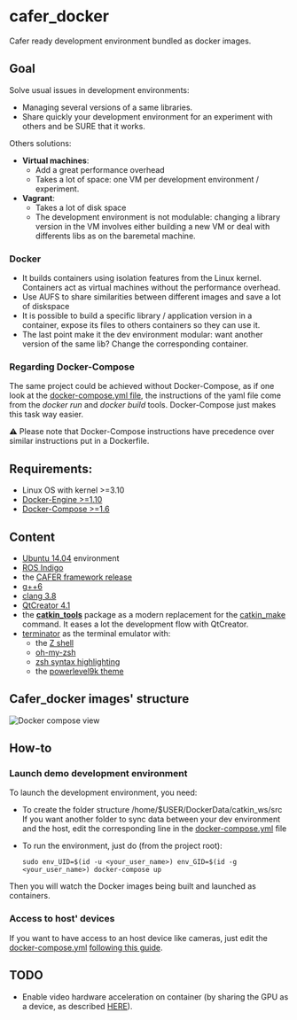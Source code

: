 # cafer_docker
Cafer ready development environment bundled as docker images.

## Goal

Solve usual issues in development environments:
- Managing several versions of a same libraries.
- Share quickly your development environment for an experiment with others and be SURE that it works.

Others solutions:
- **Virtual machines**:
    - Add a great performance overhead
    - Takes a lot of space: one VM per development environment / experiment.
- **Vagrant**:
  - Takes a lot of disk space
  - The development environment is not modulable: changing a library version in the VM involves either building a new VM or deal with differents libs as on the baremetal machine.

### **Docker**
- It builds containers using isolation features from the Linux kernel. Containers act as virtual machines without the performance overhead.
- Use AUFS to share similarities between different images and save a lot of diskspace
- It is possible to build a specific library / application version in a container, expose its files to others containers so they can use it.
- The last point make it the dev environment modular: want another version of the same lib? Change the corresponding container.

### Regarding Docker-Compose

The same project could be achieved without Docker-Compose, as if one look at the [docker-compose.yml file](https://github.com/robotsthatdream/cafer_docker/blob/master/docker-compose.yml),
the instructions of the yaml file come from the *docker run* and *docker build* tools. Docker-Compose just makes this task way easier.

**⚠** Please note that Docker-Compose instructions have precedence over similar instructions put in a Dockerfile.

## Requirements:

- Linux OS with kernel >=3.10
- [Docker-Engine >=1.10](https://docs.docker.com/engine/installation/)
- [Docker-Compose >=1.6](https://docs.docker.com/compose/install/)

## Content

- [Ubuntu 14.04](http://gnometerminator.blogspot.fr/p/introduction.html) environment
- [ROS Indigo](http://wiki.ros.org/indigo)
- the [CAFER framework release](https://github.com/robotsthatdream/cafer)
- [g++6](https://gcc.gnu.org/gcc-6/)
- [clang 3.8](http://llvm.org/releases/3.8.0/tools/clang/docs/ReleaseNotes.html)
- [QtCreator 4.1](https://blog.qt.io/blog/2016/08/25/qt-creator-4-1-0-released/)
- the [**catkin_tools**](https://catkin-tools.readthedocs.io/en/latest/) package as a modern replacement for the [catkin_make](http://wiki.ros.org/catkin/commands/catkin_make) command. It eases a lot the development flow with QtCreator.
- [terminator](http://gnometerminator.blogspot.fr/p/introduction.html) as the terminal emulator with:
    - the [Z shell](http://zsh.sourceforge.net/)
    - [oh-my-zsh](https://github.com/robbyrussell/oh-my-zsh)
    - [zsh syntax highlighting](https://github.com/zsh-users/zsh-syntax-highlighting)
    - the [powerlevel9k theme](https://github.com/bhilburn/powerlevel9k)

## Cafer_docker images' structure

![Docker compose view](http://gdurl.com/hMNV)

## How-to
### Launch demo development environment

To launch the development environment, you need:
- To create the folder structure /home/$USER/DockerData/catkin_ws/src 
  If you want another folder to sync data between your dev environment and the host, edit the corresponding line in the [docker-compose.yml](https://github.com/robotsthatdream/cafer_docker/blob/master/docker-compose.yml#L30) file
- To run the environment, just do (from the project root):

    ```Shell
    sudo env_UID=$(id -u <your_user_name>) env_GID=$(id -g <your_user_name>) docker-compose up
    ```

Then you will watch the Docker images being built and launched as containers.

### Access to host' devices
If you want to have access to an host device like cameras, just edit the [docker-compose.yml](https://github.com/robotsthatdream/cafer_docker/blob/master/docker-compose.yml) [following this guide](https://docs.docker.com/compose/compose-file/#devices).

## TODO

- Enable video hardware acceleration on container (by sharing the GPU as a device, as described [HERE](http://wiki.ros.org/docker/Tutorials/Hardware%20Acceleration)).


